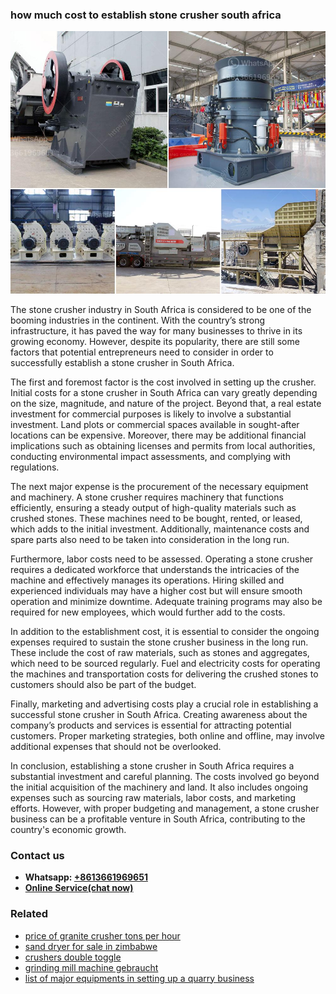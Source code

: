 <h3>how much cost to establish stone crusher south africa</h3><img src='1706766768.jpg' alt=''><p>The stone crusher industry in South Africa is considered to be one of the booming industries in the continent. With the country’s strong infrastructure, it has paved the way for many businesses to thrive in its growing economy. However, despite its popularity, there are still some factors that potential entrepreneurs need to consider in order to successfully establish a stone crusher in South Africa.</p><p>The first and foremost factor is the cost involved in setting up the crusher. Initial costs for a stone crusher in South Africa can vary greatly depending on the size, magnitude, and nature of the project. Beyond that, a real estate investment for commercial purposes is likely to involve a substantial investment. Land plots or commercial spaces available in sought-after locations can be expensive. Moreover, there may be additional financial implications such as obtaining licenses and permits from local authorities, conducting environmental impact assessments, and complying with regulations.</p><p>The next major expense is the procurement of the necessary equipment and machinery. A stone crusher requires machinery that functions efficiently, ensuring a steady output of high-quality materials such as crushed stones. These machines need to be bought, rented, or leased, which adds to the initial investment. Additionally, maintenance costs and spare parts also need to be taken into consideration in the long run.</p><p>Furthermore, labor costs need to be assessed. Operating a stone crusher requires a dedicated workforce that understands the intricacies of the machine and effectively manages its operations. Hiring skilled and experienced individuals may have a higher cost but will ensure smooth operation and minimize downtime. Adequate training programs may also be required for new employees, which would further add to the costs.</p><p>In addition to the establishment cost, it is essential to consider the ongoing expenses required to sustain the stone crusher business in the long run. These include the cost of raw materials, such as stones and aggregates, which need to be sourced regularly. Fuel and electricity costs for operating the machines and transportation costs for delivering the crushed stones to customers should also be part of the budget.</p><p>Finally, marketing and advertising costs play a crucial role in establishing a successful stone crusher in South Africa. Creating awareness about the company’s products and services is essential for attracting potential customers. Proper marketing strategies, both online and offline, may involve additional expenses that should not be overlooked.</p><p>In conclusion, establishing a stone crusher in South Africa requires a substantial investment and careful planning. The costs involved go beyond the initial acquisition of the machinery and land. It also includes ongoing expenses such as sourcing raw materials, labor costs, and marketing efforts. However, with proper budgeting and management, a stone crusher business can be a profitable venture in South Africa, contributing to the country's economic growth.</p><h3>Contact us</h3><ul><li><strong>Whatsapp:&nbsp;<a href="https://wa.me/8613661969651">+8613661969651</a></strong></li><li><a href="https://swt.shibang-china.com/?git&amp;zhl&amp;how much cost to establish stone crusher south africa"><strong>Online Service(chat now)</strong></a></li></ul><h3>Related</h3><ul><li><a href='price of granite crusher tons per hour.md'>price of granite crusher tons per hour</a></li><li><a href='sand dryer for sale in zimbabwe.md'>sand dryer for sale in zimbabwe</a></li><li><a href='crushers double toggle.md'>crushers double toggle</a></li><li><a href='grinding mill machine gebraucht.md'>grinding mill machine gebraucht</a></li><li><a href='list of major equipments in setting up a quarry business.md'>list of major equipments in setting up a quarry business</a></li></ul>